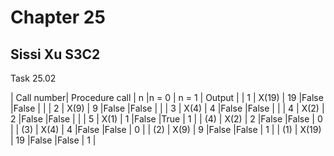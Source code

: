# Chapter 25
## Sissi Xu S3C2

Task 25.02

| Call number| Procedure call | n   |n = 0 | n = 1 | Output |
| 1          | X(19)          | 19  |False |False  |        |
| 2          | X(9)           | 9   |False |False  |        |
| 3          | X(4)           | 4   |False |False  |        |
| 4          | X(2)           | 2   |False |False  |        |
| 5          | X(1)           | 1   |False |True   |   1    |
| (4)        | X(2)           | 2   |False |False  |   0    |
| (3)        | X(4)           | 4   |False |False  |   0    |
| (2)        | X(9)           | 9   |False |False  |   1    |
| (1)        | X(19)          | 19  |False |False  |   1    |
